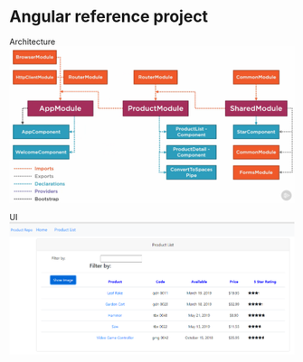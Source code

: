 # Angular reference project

Architecture
![alt text](https://raw.githubusercontent.com/ethan-cao/product_repo/master/doc/architecture.png "Architecture")

UI
![alt text](https://raw.githubusercontent.com/ethan-cao/product_repo/master/doc/UI.png "UI")
